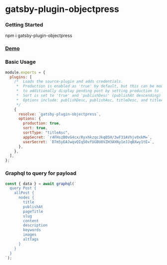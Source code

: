 # gatsby-plugin-objectpress

### Getting Started

npm i gatsby-plugin-objectpress

### [Demo](https://gatsby.objectpress.io)

### Basic Usage

```javascript
module.exports = {
  plugins: [
    /*  Loads the source-plugin and adds credentials.
     *  Production is enabled as 'true' by default, but this can be modified
     *  to additionally display pending post by setting production to 'false'.
     *  Sort is set to 'true' and 'publishDesc' (publishAt descending) by default.
     *  Options include: publishDesc, publishAsc, titleDesc, and titleAsc.
     */
    {
      resolve: `gatsby-plugin-objectpress`,
      options: {
        production: true,
        sort: true,
        sortType: "titleAsc",
        appSecret: `r4FHszB0vG4cx/RyxhkzqcJkqB5H/3wF31AVhjv0xkM=`,
        userSecret: `D7m5yEAJwqvQIq50xfUGBU8VZH3AXNy1eJJqBXwy1tE=`,
      },
    },
  ],
};
```

### Graphql to query for payload

```javascript
const { data } = await graphql(`
  query Post {
    allPost {
      nodes {
        title
        publishAt
        pageTitle
        slug
        content
        description
        keywords
        images
        altTags
      }
    }
  }
`);
```
